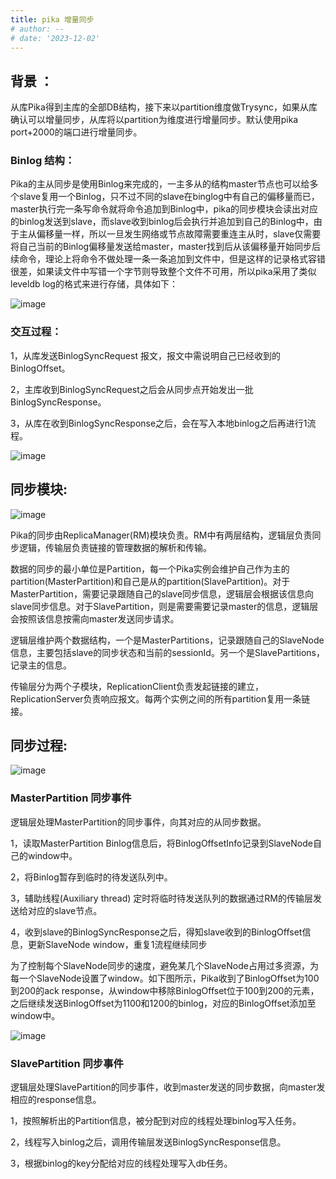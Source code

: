 ```yaml
---
title: pika 增量同步
# author: --
# date: '2023-12-02'
---
```

## 背景 ：

  
从库Pika得到主库的全部DB结构，接下来以partition维度做Trysync，如果从库确认可以增量同步，从库将以partition为维度进行增量同步。默认使用pika port+2000的端口进行增量同步。

### Binlog 结构：

  
Pika的主从同步是使用Binlog来完成的，一主多从的结构master节点也可以给多个slave复用一个Binlog，只不过不同的slave在binglog中有自己的偏移量而已，master执行完一条写命令就将命令追加到Binlog中，pika的同步模块会读出对应的binlog发送到slave，而slave收到binlog后会执行并追加到自己的Binlog中，由于主从偏移量一样，所以一旦发生网络或节点故障需要重连主从时，slave仅需要将自己当前的Binlog偏移量发送给master，master找到后从该偏移量开始同步后续命令，理论上将命令不做处理一条一条追加到文件中，但是这样的记录格式容错很差，如果读文件中写错一个字节则导致整个文件不可用，所以pika采用了类似leveldb log的格式来进行存储，具体如下：

![image](https://camo.githubusercontent.com/9ccb67530c03cb86d5ee5107f271cea04adaf583062b523051f2ebf2e7352c55/687474703a2f2f7777322e73696e61696d672e636e2f6c617267652f633263643433303767773166366d373437313762336a3230726d30676a7767772e6a7067)

### 交互过程：

  
1，从库发送BinlogSyncRequest 报文，报文中需说明自己已经收到的BinlogOffset。

2，主库收到BinlogSyncRequest之后会从同步点开始发出一批BinlogSyncResponse。

3，从库在收到BinlogSyncResponse之后，会在写入本地binlog之后再进行1流程。

![image](https://camo.githubusercontent.com/41ee12c8948a327b1495d3d56f472da06d8525afefc9645ad38e8ad766cd551d/68747470733a2f2f692e696d6775722e636f6d2f4a5666545632322e706e67)

## 同步模块:

  
![image](https://camo.githubusercontent.com/afe7eaca60881767cdfb195fd96c90b965b1975181c190e1a35c1f83dd2505ba/68747470733a2f2f692e696d6775722e636f6d2f3542794b7073412e706e67)

Pika的同步由ReplicaManager(RM)模块负责。RM中有两层结构，逻辑层负责同步逻辑，传输层负责链接的管理数据的解析和传输。

数据的同步的最小单位是Partition，每一个Pika实例会维护自己作为主的partition(MasterPartition)和自己是从的partition(SlavePartition)。对于MasterPartition，需要记录跟随自己的slave同步信息，逻辑层会根据该信息向slave同步信息。对于SlavePartition，则是需要需要记录master的信息，逻辑层会按照该信息按需向master发送同步请求。

逻辑层维护两个数据结构，一个是MasterPartitions，记录跟随自己的SlaveNode信息，主要包括slave的同步状态和当前的sessionId。另一个是SlavePartitions，记录主的信息。

传输层分为两个子模块，ReplicationClient负责发起链接的建立，ReplicationServer负责响应报文。每两个实例之间的所有partition复用一条链接。

## 同步过程:

  
![image](https://camo.githubusercontent.com/b71ccdcc0ec26e21aaff7599888a5da4c4219717be15ac02c63722fde357c5ad/68747470733a2f2f692e696d6775722e636f6d2f31513850626a462e706e67)

### MasterPartition 同步事件

逻辑层处理MasterPartition的同步事件，向其对应的从同步数据。

1，读取MasterPartition Binlog信息后，将BinlogOffsetInfo记录到SlaveNode自己的window中。

2，将Binlog暂存到临时的待发送队列中。

3，辅助线程(Auxiliary thread) 定时将临时待发送队列的数据通过RM的传输层发送给对应的slave节点。

4，收到slave的BinlogSyncResponse之后，得知slave收到的BinlogOffset信息，更新SlaveNode window，重复1流程继续同步

为了控制每个SlaveNode同步的速度，避免某几个SlaveNode占用过多资源，为每一个SlaveNode设置了window。如下图所示，Pika收到了BinlogOffset为100到200的ack response，从window中移除BinlogOffset位于100到200的元素，之后继续发送BinlogOffset为1100和1200的binlog，对应的BinlogOffset添加至window中。

![image](https://camo.githubusercontent.com/5143e617ef85fd1fb80446212c8b655102b61d975a4369b208db3f9445671ab0/68747470733a2f2f692e696d6775722e636f6d2f3047744f686b342e706e67)

### SlavePartition 同步事件

逻辑层处理SlavePartition的同步事件，收到master发送的同步数据，向master发相应的response信息。

1，按照解析出的Partition信息，被分配到对应的线程处理binlog写入任务。

2，线程写入binlog之后，调用传输层发送BinlogSyncResponse信息。

3，根据binlog的key分配给对应的线程处理写入db任务。